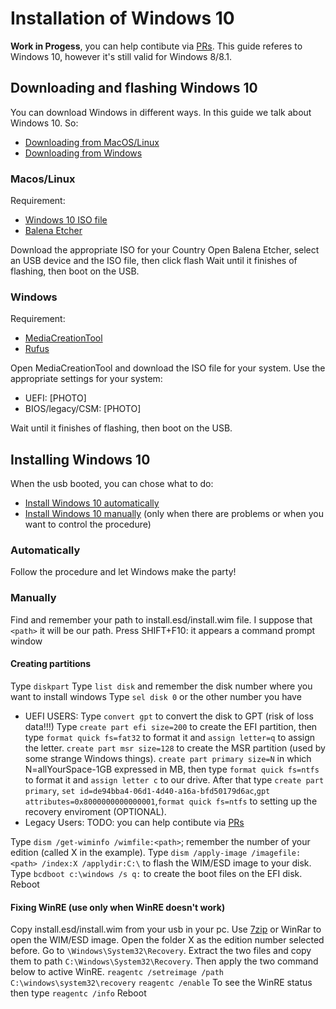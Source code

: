 # Installation of Windows 10
**Work in Progess**, you can help contibute via [PRs](https://github.com/dortania/OpenCore-Multiboot/pulls). This guide referes to Windows 10, however it's still valid for Windows 8/8.1.
## Downloading and flashing Windows 10
You can download Windows in different ways. In this guide we talk about Windows 10. So:
- [Downloading from MacOS/Linux](#MacOS/Linux)
- [Downloading from Windows](#Windows)

### Macos/Linux
Requirement:
- [Windows 10 ISO file](https://www.microsoft.com/software-download/windows10)
- [Balena Etcher](https://www.balena.io/etcher/)

Download the appropriate ISO for your Country
Open Balena Etcher, select an USB device and the ISO file, then click flash
Wait until it finishes of flashing, then boot on the USB.

### Windows
Requirement:
- [MediaCreationTool](https://www.microsoft.com/software-download/windows10)
- [Rufus](https://rufus.ie)

Open MediaCreationTool and download the ISO file for your system.
Use the appropriate settings for your system:
- UEFI: [PHOTO]
- BIOS/legacy/CSM: [PHOTO]

Wait until it finishes of flashing, then boot on the USB.

## Installing Windows 10
When the usb booted, you can chose what to do:
- [Install Windows 10 automatically](#automatically)
- [Install Windows 10 manually](#manually) (only when there are problems or when you want to control the procedure)
### Automatically
Follow the procedure and let Windows make the party!
### Manually
Find and remember your path to install.esd/install.wim file. I suppose that `<path>` it will be our path.
Press SHIFT+F10: it appears a command prompt window
#### Creating partitions
Type `diskpart`
Type `list disk` and remember the disk number where you want to install windows
Type `sel disk 0` or the other number you have
- UEFI USERS: Type `convert gpt` to convert the disk to GPT (risk of loss data!!!) Type `create part efi size=200` to create the EFI partition, then type `format quick fs=fat32` to format it and `assign letter=q` to assign the letter. `create part msr size=128` to create the MSR partition (used by some strange Windows things). `create part primary size=N` in which N=allYourSpace-1GB expressed in MB, then type `format quick fs=ntfs` to format it and `assign letter c` to our drive. After that type `create part primary`, `set id=de94bba4-06d1-4d40-a16a-bfd50179d6ac`,`gpt attributes=0x8000000000000001`,`format quick fs=ntfs` to setting up the recovery enviroment (OPTIONAL).
- Legacy Users: TODO: you can help contibute via [PRs](https://github.com/dortania/OpenCore-Multiboot/pulls)

Type `dism /get-wiminfo /wimfile:<path>`; remember the number of your edition (called X in the example).
Type `dism /apply-image /imagefile:<path> /index:X /applydir:C:\` to flash the WIM/ESD image to your disk.
Type `bcdboot c:\windows /s q:` to create the boot files on the EFI disk.
Reboot
#### Fixing WinRE (use only when WinRE doesn't work)
Copy install.esd/install.wim from your usb in your pc.
Use [7zip](https://www.7-zip.org) or WinRar to open the WIM/ESD image. Open the folder X as the edition number selected before. Go to `\Windows\System32\Recovery`. Extract the two files and copy them to path `C:\Windows\System32\Recovery`.
Then apply the two command below to active WinRE.
`reagentc /setreimage /path C:\windows\system32\recovery`
`reagentc /enable`
To see the WinRE status then type `reagentc /info`
Reboot
